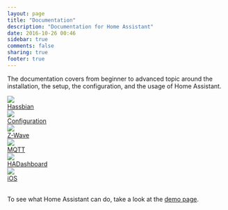 ```yaml
---
layout: page
title: "Documentation"
description: "Documentation for Home Assistant"
date: 2016-10-26 00:46
sidebar: true
comments: false
sharing: true
footer: true
---
```



The documentation covers from beginner to advanced topic around the installation, the setup, the configuration, and the usage of Home Assistant.

<div class="text-center hass-option-cards" markdown="0">
  <a class='option-card' href='/docs/hassbian/installation/'>
    <div class='img-container'>
      <img src='/images/supported_brands/raspberry-pi.png' />
    </div>
    <div class='title'>Hassbian</div>
  </a>
  <a class='option-card' href='/docs/configuration/'>
    <div class='img-container'>
      <img src='/images/supported_brands/pencil.png' />
    </div>
    <div class='title'>Configuration</div>
  </a>
  <a class='option-card' href='/docs/z-wave/'>
    <div class='img-container'>
      <img src='/images/supported_brands/z-wave.png' />
    </div>
    <div class='title'>Z-Wave</div>
  </a>
  <a class='option-card' href='/docs/mqtt/'>
    <div class='img-container'>
      <img src='/images/supported_brands/mqtt.png' />
    </div>
    <div class='title'>MQTT</div>
  </a>
  <a class='option-card' href='/docs/ecosystem/hadashboard/'>
    <div class='img-container'>
      <img src='/images/supported_brands/view-dashboard.png' />
    </div>
    <div class='title'>HADashboard</div>
  </a>
  <a class='option-card' href='/docs/ecosystem/ios/'>
    <div class='img-container'>
      <img src='/images/supported_brands/apple.png' />
    </div>
    <div class='title'>iOS</div>
  </a>
</div>

<br/>


To see what Home Assistant can do, take a look at the [demo page](/demo).
